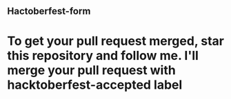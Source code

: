 ## Hactoberfest-form
# To get your pull request merged, star this repository and follow me. I'll merge your pull request with hacktoberfest-accepted label
